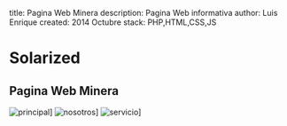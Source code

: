 title: Pagina Web Minera
description: Pagina Web informativa
author: Luis Enrique
created:  2014 Octubre
stack: PHP,HTML,CSS,JS


Solarized
=========

## Pagina Web Minera

![principal](https://media.discordapp.net/attachments/784925532973695018/800153030509985812/unknown.png?width=1200&height=487)]
![nosotros](https://media.discordapp.net/attachments/784925532973695018/800153134902935573/unknown.png?width=1200&height=507)]
![servicio](https://media.discordapp.net/attachments/784925532973695018/800153232311058443/unknown.png?width=1200&height=464)]
